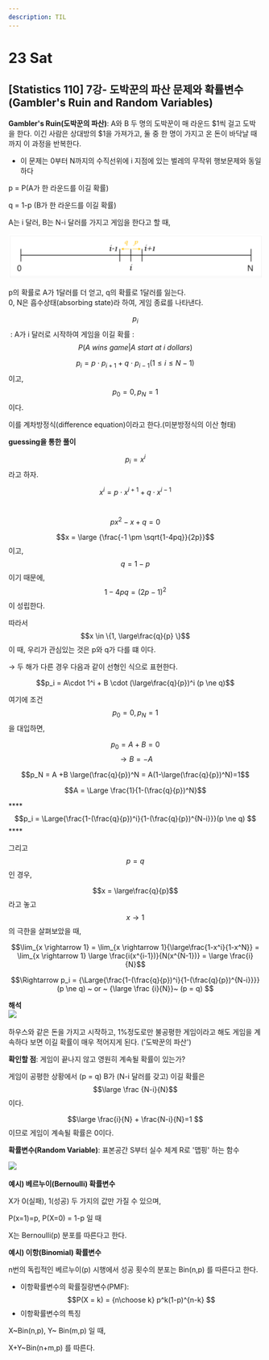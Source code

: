 ```yaml
---
description: TIL
---
```


# 23 Sat

## \[Statistics 110\] 7강- 도박꾼의 파산 문제와 확률변수 \(Gambler's Ruin and Random Variables\)

**Gambler's Ruin\(도박꾼의 파산\)**: A와 B 두 명의 도박꾼이 매 라운드 $1씩 걸고 도박을 한다. 이긴 사람은 상대방의 $1을 가져가고, 둘 중 한 명이 가지고 온 돈이 바닥날 때까지 이 과정을 반복한다. 

* 이 문제는 0부터 N까지의 수직선위에 i 지점에 있는 벌레의 무작위 행보문제와 동일하다

 p = P\(A가 한 라운드를 이길 확률\)

 q = 1-p \(B가 한 라운드를 이길 확률\)

A는 i 달러, B는  N-i 달러를 가지고 게임을 한다고 할 때, 

![](../../.gitbook/assets/image%20%28146%29.png)

p의 확률로 A가 1달러를 더 얻고, q의 확률로 1달러를 잃는다.  
0, N은 흡수상태\(absorbing state\)라 하여, 게임 종료를 나타낸다.

 $$p_i$$​​ : A가 i 달러로 시작하여 게임을 이길 확률 : $$ P(A ~wins ~game | A~ start~ at~ i~ dollars) $$

$$  p_i = p \cdot p_{i+1}+q \cdot p_{i-1}​ ( 1 \le i \le N-1)$$ 이고,  $$p_0 = 0, p_{N} = 1$$ 이다.

이를 계차방정식\(difference equation\)이라고 한다.\(미분방정식의 이산 형태\)



**guessing을 통한 풀이**

 $$p_i = x^i$$라고 하자.

 $$x^i = p \cdot x^{i+1} +q \cdot x^{i-1}$$​​ 

 $$px^2 - x +q = 0$$

 $$x = \large {\frac{-1 \pm \sqrt{1-4pq}}{2p}}$$ 이고, $$q = 1-p$$이기 때문에,  $$1-4pq = (2p-1)^2$$​​ 이 성립한다.

따라서  $$x \in \{1, \large\frac{q}{p} \}$$ 이 때, 우리가 관심있는 것은 p와 q가 다를 떄 이다.

→ 두 해가 다른 경우 다음과 같이 선형인 식으로 표현한다. 

 $$p_i = A\cdot 1^i + B \cdot (\large\frac{q}{p})^i​​   (p \ne q)$$  

여기에 조건 $$p_0 = 0,  p_{N} = 1$$ 을 대입하면, 

 $$p_0 = A+B = 0$$   $$\rightarrow B=-A$$ 

 $$p_N = A +B \large(\frac{q}{p})^N​​​  = A(1-\large(\frac{q}{p})^N)=1$$  

 $$A = \Large \frac{1}{1-(\frac{q}{p})^N}$$ 

 ****$$p_i = \Large{\frac{1-(\frac{q}{p})^i}{1-(\frac{q}{p})^{N-i}}}(p \ne q)  $$\*\*\*\*

그리고  $$p = q$$ 인 경우,

 $$x = \large\frac{q}{p}$$ 라고 놓고 $$ x \rightarrow 1$$ 의 극한을 살펴보았을 때, 

 $$\lim_{x \rightarrow 1} = \lim_{x \rightarrow 1}{\large\frac{1-x^i}{1-x^N}}​​ = \lim_{x \rightarrow 1} \large \frac{i(x^{i-1})}{N(x^{N-1})} = \large \frac{i}{N}$$ 

 $$\Rightarrow p_i = {\Large{\frac{1-(\frac{q}{p})^i}{1-(\frac{q}{p})^{N-i}}}} (p \ne q) ~  or  ~ {\large \frac {i}{N}​}~  (p = q) $$



**해석**  
[ ![](https://cphinf.pstatic.net/mooc/20180829_121/1535525545844sDFvn_PNG/7-3.PNG?type=ffn199_148)](https://www.edwith.org/harvardprobability/lecture/30899#)

하우스와 같은 돈을 가지고 시작하고, 1%정도로만 불공평한 게임이라고 해도 게임을 계속하다 보면 이길 확률이 매우 적어지게 된다. \('도박꾼의 파산'\)

**확인할 점**: 게임이 끝나지 않고 영원히 계속될 확률이 있는가?

게임이 공평한 상황에서 \(p = q\) B가 \(N-i 달러를 갖고\) 이길 확률은  $$\large \frac {N-i}{N}​$$이다.

 $$\large \frac{i}{N} + \frac{N-i}{N}=1 $$이므로 게임이 계속될 확률은 0이다.



**확률변수\(Random Variable\)**: 표본공간 S부터 실수 체계 R로 '맵핑' 하는 함수

[![](https://cphinf.pstatic.net/mooc/20180829_53/1535526243836RIiXb_PNG/7-4.png?type=w760)](https://www.edwith.org/harvardprobability/lecture/30899#)

**예시\) 베르누이\(Bernoulli\) 확률변수**

X가 0\(실패\), 1\(성공\) 두 가지의 값만 가질 수 있으며,

P\(x=1\)=p, P\(X=0\) = 1-p 일 때

X는 Bernoulli\(p\) 분포를 따른다고 한다.

**예시\) 이항\(Binomial\) 확률변수**

n번의 독립적인 베르누이\(p\) 시행에서 성공 횟수의 분포는 Bin\(n,p\) 를 따른다고 한다.

* 이항확률변수의 확률질량변수\(PMF\): $$P(X = k) = {n\choose k} p^k(1-p)^{n-k} $$
* 이항확률변수의 특징

 X~Bin\(n,p\),  Y~ Bin\(m,p\) 일 때, 

 X+Y~Bin\(n+m,p\) 를 따른다.











## 

